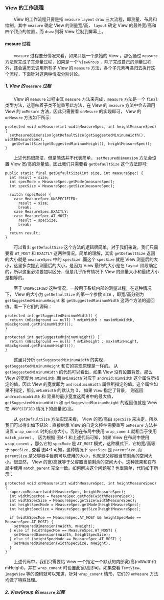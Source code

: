 ### View 的工作流程
　　View 的工作流程只要是指 `measure` `layout` `draw` 三大流程，即测量、布局和绘制。其中 `measure` 确定 View 的测量宽/高， `layout` 确定 View 的最终宽/高和四个顶点的位置，而 `draw` 则将 View 绘制到屏幕上。

#### mesure 过程

　　`measure` 过程要分情况来看，如果只是一个原始的 View ，那么通过 `measure` 方法就完成了其测量过程，如果是一个 `ViewGroup` ，除了完成自己的测量过程外，还会遍历去调用所有子 View 的 `measure` 方法，各个子元素再递归去执行这个流程，下面针对这两种情况分别讨论。

##### 1. View 的 `measure` 过程
　　View 的 `measure` 过程由其 `measure` 方法来完成，`measure` 方法是一个 `final` 类型方法，这意味着子类不能重写此方法，在 View 的 `measure` 方法中会去调用 View 的 `onMesure` 方法，因此只需要看 `onMesure` 的实现即可， View 的 `onMesure` 方法如下所示:
```
protected void onMeasure(int widthMeasureSpec, int heightMeasureSpec) {
  setMesuredDimension(getDefaultSize(getSuggestedMininumWidth(), widthMeasureSpec),
   getDefaultSize(getSuggestedMininumHeight(), heightMeasureSpec));
}
```
　　上述代码很简洁，但是简洁并不代表简单， `setMesuredDimension` 方法会设置 View 宽/高的测量值，因此我们只需要看 `getDefaultSize` 这个方法即可:
```
public static final getDefaultSize(int size, int measureSpec) {
  int result = size;
  int specMode = MeasureSpec.getMode(measureSpec);
  int specSize = MeasureSpec.getSize(measureSpec);

  switch (specMode) {
    case MeasureSpec.UNSPECIFIED:
      result = size;
      break;
    case MeasureSpec.EXACTLY:
    case MeasureSpec.AT_MOST:
      result = specSize;
      break;
  }
  return result;
}
```
　　可以看出 `getDefaultSize` 这个方法的逻辑很简单，对于我们来说，我们只需要看 `AT_MOST` 和 `EXACTLY` 这两种情况。简单的理解，其实 `getDefaultSize` 返回的大小就是 `measureSpec` 中的 `specSize` ,而这个 `specSize` 就是 View 测量后的大小，这里多次提到测量后的大小，是因为 View 最终的大小是在 `layout` 阶段确定的，所以这里必须要加以区分，但是几乎所有情况下 View 的测量大小和最终大小是相等的。

　　至于 `UNSPECIFIED` 这种情况，一般用于系统内部的测量过程，在这种情况下， View 的大小为 `getDefaultSize` 的第一个参数 size ，即宽/高分别为 `getSuggestedMininumHeight` 和 `getSuggestedMininumWidth` 这两个方法的返回值。看一下它们的源码：
```
protected int getSuggestedMininumWidth() {
  return (mBackground == null) ? mMinWidth : max(mMinWidth, mBackground.getMinimumWidth());
}

protected int getSuggestedMininumHeight() {
  return (mBackground == null) ? mMinHeight : max(mMinHeight, mBackground.getMinimumHeight());
}
```
　　这里只分析 `getSuggestedMininumWidth` 的实现， `getSuggestedMininumHeight` 和它的实现原理是一样的。 从 `getSuggestedMininumWidth` 的代码可以看出，如果 View 没有设置背景，那么 View 的宽度为 `mMinWidth` ,而 `mMinWidth` 对应于 `android:minWidth` 这个属性所指定的值，因此 View 的宽度即为 `android:minWidth` 属性所指定的值。这个属性如果不指定，那么 `mMinWidth` 的默认为 0， 如果 `View` 指定了背景， 则返回 `android:minWidth` 和 背景的最小宽度这两者中的最大值， `getSuggestedMininumWidth` 和 `getSuggestedMininumHeight` 的返回值就是 View 在 `UNSPECIFIED` 情况下的测量宽/高。

 　　从 `getDefaultSize` 方法实现来看， View 的宽/高由 `specSize` 来决定，所以我们可以得出如下结论：直接继承 View 的自定义控件需要重写 `onMesure` 方法并设置 `wrap_conent` 时的自身大小，否则在布局中使用 `wrap_conent` 就相当于使用 `match_parent` 。 因为根据 图4-1 和上述代码可知，如果 View 在布局中使用 `wrap_conent` ，那么它的 `specMode` 是 `AT_MOST` 模式，这种模式下，它的宽/高等于 `specSize` , 查看 图4-1 可知，这种情况下 `specSize` 是 `parentSize` ,而 `parentSize` 是父容器中目前可以使用的大小，也就是父容器当前剩余的空间大小。很显然， View 的宽/高就等于父容器当前剩余的空间大小，这种效果和在布局中使用 `match_parent` 完全一致。如何解决这个问题呢？也很简单，代码如下所示：
 ```
 protected void onMeasure(int widthMeasureSpec, int heightMeasureSpec) {
   super.onMeasure(widthMeasureSpec, heightMeasureSpec);
   int widthSpecMoe = MeasureSpec.getMode(widthMeasureSpec);
   int widthSpecSize = MeasureSpec.getSize(widthMeasureSpec);
   int heightSpecMode = MeasureSpec.getMode(heightMeasureSpec);
   int heightSpecSize = MeasureSpec.getSize(heightMeasureSpec);

   if (widthSpecMoe == MeasureSpec.AT_MOST && heightSpecMode == MeasureSpec.AT_MOST) {
     setMesuredDimension(mWidth, mHeight);
   } else if (widthSpecMoe == MeasureSpec.AT_MOST) {
     setMesuredDimension(mWidth, heightSpecSize);
   } else if (heightSpecMode == MeasureSpec.AT_MOST) {
     setMesuredDimension(widthSpecSize, mHeight);
   }
 }
 ```
　　上述代码中，我们只需要给 View 一个指定一个默认的内部宽/高(mWidth和mHeight)，并在 `wrap_conent` 时设置此宽/高即可。如果查看 `TextView`、 `ImageView` 等的源码就可以知道，针对 `wrap_conent` 情形，它们的 `onMesure` 方法均做了特殊处理。

##### 2. ViewGroup 的 `measure` 过程
